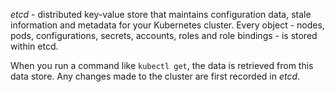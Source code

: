 *etcd* - distributed key-value store that maintains configuration data, stale information and metadata for your Kubernetes cluster. Every object - nodes, pods, configurations, secrets, accounts, roles and role bindings - is stored within etcd. 

When you run a command like `kubectl get`, the data is retrieved from this data store.
Any changes made to the cluster are first recorded in *etcd*.